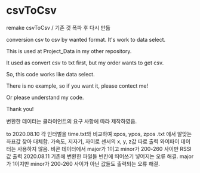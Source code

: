 # csvToCsv
remake csvToCsv / 기존 것 폭파 후 다시 만듦

conversion csv to csv by wanted format. It's work to data select.

This is used at Project_Data in my other repository.

It used as convert csv to txt first, but my order wants to get csv.

So, this code works like data select. 

There is no example, so if you want it, please contect me!

Or please understand my code.

Thank you!

변환한 데이터는 클라이언트의 요구 사항에 따라 제작하였음.

to 2020.08.10 각 인터벌을 time.txt와 비교하여 xpos, ypos, zpos .txt 에서 알맞는 좌표값 찾아 대체함.
                      가속도, 지자기, 자이로 센서의 x, y, z값 따로 출력
                      와이파이 데이터는 사용하지 않음. 
                      비콘 데이터에서 major가 1이고 minor가 200-260 사이만 RSSI 값 출력
2020.08.11 기존에 변환한 파일들 빈칸에 띄어쓰기 넣어지는 오류 해결. 
                      major가 1이지만 minor가 200-260 사이가 아닌 값들도 출력되는 오류 해결.
